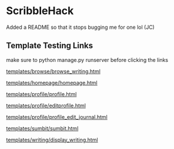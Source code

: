 ScribbleHack
============
Added a README so that it stops bugging me for one lol (JC)

Template Testing Links
----------------------
make sure to python manage.py runserver before clicking the links

[templates/browse/browse_writing.html](http://127.0.0.1:8000/testing/browse_writing)

[templates/homepage/homepage.html](http://127.0.0.1:8000/testing/homepage)

[templates/profile/profile.html](http://127.0.0.1:8000/testing/profile)

[templates/profile/editprofile.html](http://127.0.0.1:8000/testing/edit_profile)

[templates/profile/profile_edit_journal.html](http://127.0.0.1:8000/testing/profile_edit_journal)

[templates/sumbit/sumbit.html](http://127.0.0.1:8000/testing/sumbit)

[templates/writing/display_writing.html](http://127.0.0.1:8000/testing/display_writing)
